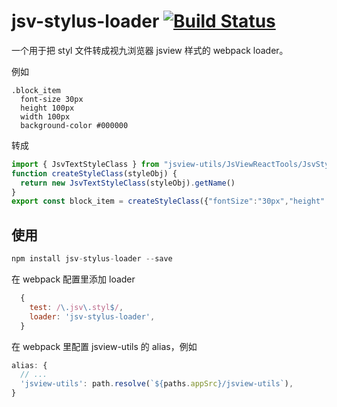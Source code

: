# jsv-stylus-loader [![Build Status](https://travis-ci.org/William17/jsv-stylus-loader.png?branch=main)](http://travis-ci.org/William17/jsv-stylus-loader)    

一个用于把 styl 文件转成视九浏览器 jsview 样式的 webpack loader。  

例如  
```stylus
.block_item
  font-size 30px
  height 100px
  width 100px
  background-color #000000
```

转成  
```js
import { JsvTextStyleClass } from "jsview-utils/JsViewReactTools/JsvStyleClass";
function createStyleClass(styleObj) {
  return new JsvTextStyleClass(styleObj).getName() 
}
export const block_item = createStyleClass({"fontSize":"30px","height":"100px","width":"100px","backgroundColor":"#000"})
```

## 使用  
```js
npm install jsv-stylus-loader --save  
```

在 webpack 配置里添加 loader  
```js
  {
    test: /\.jsv\.styl$/,
    loader: 'jsv-stylus-loader',
  }
```

在 webpack 里配置 jsview-utils 的 alias，例如  
```js
alias: {
  // ...
  'jsview-utils': path.resolve(`${paths.appSrc}/jsview-utils`),
}
```